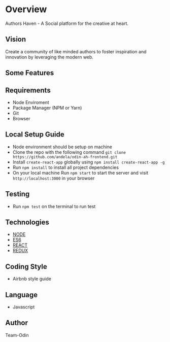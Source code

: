 # Overview

Authors Haven - A Social platform for the creative at heart.

## Vision

Create a community of like minded authors to foster inspiration and innovation by leveraging the modern web.

## Some Features

## Requirements

+ Node Enviroment
+ Package Manager (NPM or Yarn)
+ Git
+ Browser

## Local Setup Guide

+ Node environment should be setup on machine
+ Clone the repo with the following command `git clone https://github.com/andela/odin-ah-frontend.git`
+ Install `create-react-app` globally using `npm install create-react-app -g`
+ Run `npm install` to install all project dependencies
+ On your local machine Run `npm start` to start the server and visit `http://localhost:3000` in your browser

## Testing

+ Run `npm test` on the terminal to run test

## Technologies

+ [NODE](https://nodejs.org/)
+ [ES6](http://es6-features.org/)
+ [REACT](https://reactjs.org/)
+ [REDUX](https://redux.js.org/)

## Coding Style

+ Airbnb style guide

## Language

+ Javascript

## Author

  Team-Odin
